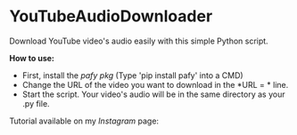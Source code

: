 # YouTubeAudioDownloader
Download YouTube video's audio easily with this simple Python script.

**How to use:**
- First, install the *pafy pkg* (Type 'pip install pafy' into a CMD)
- Change the URL of the video you want to download in the *URL = * line.
- Start the script. Your video's audio will be in the same directory as your .py file.

Tutorial available on my *Instagram* page: 
